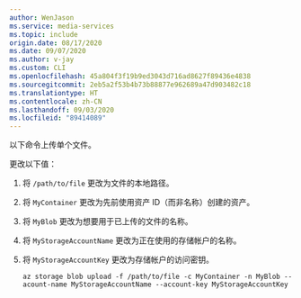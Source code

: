 ```yaml
---
author: WenJason
ms.service: media-services
ms.topic: include
origin.date: 08/17/2020
ms.date: 09/07/2020
ms.author: v-jay
ms.custom: CLI
ms.openlocfilehash: 45a804f3f19b9ed3043d716ad8627f89436e4838
ms.sourcegitcommit: 2eb5a2f53b4b73b88877e962689a47d903482c18
ms.translationtype: HT
ms.contentlocale: zh-CN
ms.lasthandoff: 09/03/2020
ms.locfileid: "89414089"
---
```

<!-- ### Upload files with the CLI -->

以下命令上传单个文件。  

更改以下值：

1. 将 `/path/to/file` 更改为文件的本地路径。  
1. 将 `MyContainer` 更改为先前使用资产 ID（而非名称）创建的资产。
1. 将 `MyBlob` 更改为想要用于已上传的文件的名称。
1. 将 `MyStorageAccountName` 更改为正在使用的存储帐户的名称。
1. 将 `MyStorageAccountKey` 更改为存储帐户的访问密钥。

    ```azurecli
    az storage blob upload -f /path/to/file -c MyContainer -n MyBlob --acount-name MyStorageAccountName --account-key MyStorageAccountKey
    ```
